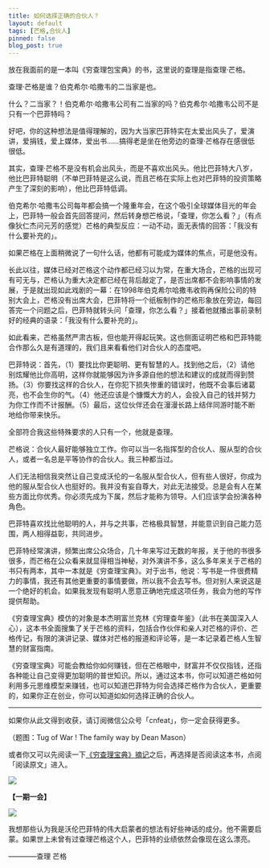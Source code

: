 ```yaml
---
title: 如何选择正确的合伙人？
layout: default
tags: [芒格,合伙人]
pinned: false
blog_post: true
---
```


放在我面前的是一本叫《穷查理包宝典》的书，这里说的查理是指查理·芒格。

查理·芒格是谁？伯克希尔·哈撒韦的二当家是也。

什么？二当家？！伯克希尔·哈撒韦公司有二当家的吗？伯克希尔·哈撒韦公司不是只有一个巴菲特吗？

好吧，你的这种想法是值得理解的，因为大当家巴菲特实在太爱出风头了，爱演讲，爱捐钱，爱上媒体，爱出书……搞得老是坐在他旁边的查理·芒格存在感很低很低。

其实，查理·芒格不是没有机会出风头，而是不喜欢出风头。他比巴菲特大八岁，他比巴菲特聪明（不单巴菲特是这么说，而且芒格在实际上也对巴菲特的投资策略产生了深刻的影响），他比巴菲特低调。

伯克希尔·哈撒韦公司每年都会搞一个隆重年会，在这个吸引全球媒体目光的年会上，巴菲特一般会首先回答提问，然后转身想芒格说，「查理，你怎么看？」（有点像狄仁杰问元芳的感觉）芒格的典型反应：一动不动，面无表情的回答：「我没有什么要补充的」。

如果芒格在上面稍微说了一句什么话，他都有可能成为媒体的焦点，可是他没有。

长此以往，媒体已经对芒格这个动作都已经习以为常，在重大场合，芒格的出现可有可无与，芒格认为重大决定都已经在背后敲定了，是否出席都不会影响事情的发展，于是就出现如此戏剧的一幕：在1998年伯克希尔哈撒韦收购再保险公司的特别大会上，芒格没有出席大会，巴菲特将一个纸板制作的芒格形象放在旁边，每回答完一个问题之后，巴菲特就转头问「查理，你怎么看？」接着他就播出事前录制好的经典的语录：「我没有什么要补充的」。

如此看来，芒格虽然严肃古板，但也能开得起玩笑。这也侧面证明芒格和巴菲特能合作那么久是有道理的，我们且来看看他们对合伙人的态度吧。

巴菲特说：首先，（1）要找比你更聪明、更有智慧的人。找到他之后，（2）请他别炫耀他比你高明，这样你就能够因为许多源自他的想法和建议的成就而得到赞扬。（3）你要找这样的合伙人，在你犯下损失惨重的错误时，他既不会事后诸葛亮，也不会生你的气。（4）他还应该是个慷慨大方的人，会投入自己的钱并努力为你工作而不计报酬。（5）最后，这位伙伴还会在漫漫长路上结伴同游时能不断地给你带来快乐。

全部符合我这些特殊要求的人只有一个，他就是查理。

芒格说：合伙人最好能够独立工作。你可以当一名指挥型的合伙人、服从型的合伙人，或者一名总是平等协作的合伙人。我三种都当过。

人们无法相信我突然让自己变成沃伦的一名服从型合伙人，但有些人很好，你成为他的服从型合伙人也挺好的。我并没有妄自尊大，对此无法接受。总是会有人在某些方面比你优秀。你必须先成为下属，然后才能称为领导。人们应该学会扮演各种角色。

巴菲特喜欢找比他聪明的人，并与之共事，芒格极具智慧，并能意识到自己能力范围，两人相得益彰，共同进步。

巴菲特经常演讲，频繁出席公众场合，几十年来写过无数的年报，关于他的书很多很多，而芒格在公众看来就显得相当神秘，对外演讲不多，这么多年来关于芒格的书只有两本，其中一本就是《穷查理宝典》。对于出书，他说：写书是一件很费精力的事情，我还有其他更重要的事情要做，所以我不会去写书。但对别人来说这是一个绝好的机会。如果我发现有聪明人愿意正确地完成这项任务，我会为他的写作提供帮助。

《穷查理宝典》模仿的对象是本杰明富兰克林《穷理查年鉴》（此书在美国深入人心），这本书全面搜集了关于芒格的资料，包括合作伙伴和亲人对芒格的评价、芒格传记，有限的演讲记录、媒体对芒格的报道和评论等，是一本记录着芒格人生智慧的财富指南。

《穷查理宝典》可能会教给你如何赚钱，但在芒格眼中，财富并不仅仅指钱，还指各种能让自己变得更加聪明的普世知识。所以，通过这本书，你可以知道芒格如何利用多元思维模型来赚钱，也可以知道巴菲特为何会选择芒格作为合伙人，更重要的，如果你正在创业，你可以知道如如何选择正确的合伙人。

----

如果你从此文得到收获，请订阅微信公众号「cnfeat」，你一定会获得更多。

（题图：Tug of War ! The family way by Dean Mason）


或者你又可以先阅读一下[《穷查理宝典》摘记](http://www.douban.com/note/170468098/?type=like)之后，再选择是否阅读这本书，点阅「阅读原文」进入。

![](http://cnfeat.qiniudn.com/signitrue-2014-09-28.jpg)

**【一期一会】**

![](http://cnfeat.qiniudn.com/596c0f52x810c05f23d10&690.jpg)

我想那些认为我是沃伦巴菲特的伟大启蒙者的想法有好些神话的成分。他不需要启蒙。如果世上未曾有过查理芒格这个人，巴菲特的业绩依然会像现在这么漂亮。

————查理 芒格
